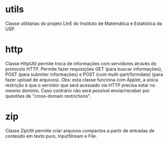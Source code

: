 utils
=====

Classe utilitárias do projeto LInE do Instituto de Matemática e Estatística da USP.

http
=====

Classe HttpUtil permite troca de informações com servidores através do protocolo HTTP. Permite fazer requisições GET (para buscar informações), POST (para submiter informações) e POST (com multi-part/formdata) (para fazer upload de arquivos).
Obs: esta classe funciona com Applet, a única restrição é que o servidor que será acessado via HTTP precisa estar no mesmo domínio. Caso contrário não será possível enviar/receber por questões de "cross-domain restrictions".

zip
=====

Classe ZipUtil permite criar arquivos compactos a partir de entradas de conteúdo em texto puro, InputStream e File.
